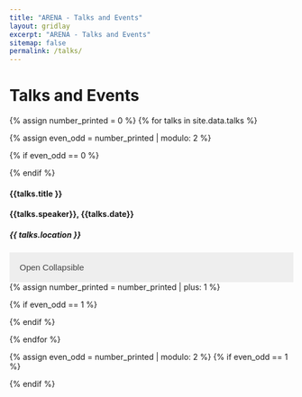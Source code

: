```yaml
---
title: "ARENA - Talks and Events"
layout: gridlay
excerpt: "ARENA - Talks and Events"
sitemap: false
permalink: /talks/
---
```

<style>
 /* Style the button that is used to open and close the collapsible content */
.collapsible {
  background-color: #eee;
  color: #444;
  cursor: pointer;
  padding: 18px;
  width: 100%;
  border: none;
  text-align: left;
  outline: none;
  font-size: 15px;
}

/* Add a background color to the button if it is clicked on (add the .active class with JS), and when you move the mouse over it (hover) */
.active, .collapsible:hover {
  background-color: #ccc;
}

/* Style the collapsible content. Note: hidden by default */
.content {
  padding: 0 18px;
  display: none;
  overflow: hidden;
  background-color: #f1f1f1;
} 
</style>
# Talks and Events

{% assign number_printed = 0 %}
{% for talks in site.data.talks %}

{% assign even_odd = number_printed | modulo: 2 %}

{% if even_odd == 0 %}
<div class="row">
  {% endif %}
  <div class="col-sm-6 clearfix">
    <h4><b>{{talks.title }}</b></h4>
    <h4>{{talks.speaker}},  {{talks.date}}</h4>
    <h5>{{ talks.location }}</h5>
    <button type="button" class="collapsible">Open Collapsible</button>
    <div class="content">
      <p>{{ talks.abstract}} </p>
    </div>
  {% assign number_printed = number_printed | plus: 1 %}

  {% if even_odd == 1 %}
  </div>
{% endif %}

{% endfor %}

{% assign even_odd = number_printed | modulo: 2 %}
{% if even_odd == 1 %}
</div>
{% endif %}



<script>
var coll = document.getElementsByClassName("collapsible");
var i;

for (i = 0; i < coll.length; i++) {
  coll[i].addEventListener("click", function() {
    this.classList.toggle("active");
    var content = this.nextElementSibling;
    if (content.style.display === "block") {
      content.style.display = "none";
    } else {
      content.style.display = "block";
    }
  });
} 
</script>